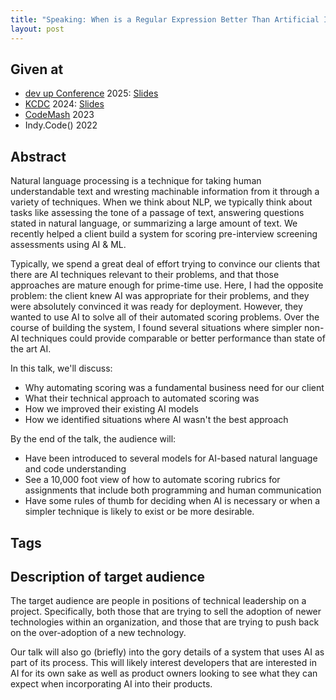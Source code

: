 ```yaml
---
title: "Speaking: When is a Regular Expression Better Than Artificial Intelligence?"
layout: post
---
```


## Given at

* [dev up Conference](https://www.devupconf.org/) 2025: [Slides](https://www.dropbox.com/scl/fi/kt6pe4fa3dv4dw9drweew/When-is-a-Regular-Expression-Better-Than-Artificial-Intelligence_-Dev-Up-2025.pdf?rlkey=m8svv5kgcs6273a1f8ynuok56&dl=0)
* [KCDC](https://www.kcdc.info/) 2024: [Slides](https://www.dropbox.com/scl/fi/jurrdwhz4owhqmidok807/When-is-a-Regular-Expression-Better-Than-Artificial-Intelligence_-KCDC-2024.pdf?rlkey=t278mw9znl1g4xjnt4ugploy9&st=wfbra18c&dl=0)
* [CodeMash](https://codemash.org/) 2023
* Indy.Code() 2022

## Abstract

Natural language processing is a technique for taking human understandable text and wresting machinable information from it through a variety of techniques.  When we think about NLP, we typically think about tasks like assessing the tone of a passage of text, answering questions stated in natural language, or summarizing a large amount of text.  We recently helped a client build a system for scoring pre-interview screening assessments using AI & ML. 

Typically, we spend a great deal of effort trying to convince our clients that there are AI techniques relevant to their problems, and that those approaches are mature enough for prime-time use.  Here, I had the opposite problem: the client knew AI was appropriate for their problems, and they were absolutely convinced it was ready for deployment.  However, they wanted to use AI to solve all of their automated scoring problems.  Over the course of building the system, I found several situations where simpler non-AI techniques could provide comparable or better performance than state of the art AI.

In this talk, we'll discuss:

* Why automating scoring was a fundamental business need for our client
* What their technical approach to automated scoring was
* How we improved their existing AI models
* How we identified situations where AI wasn't the best approach

By the end of the talk, the audience will:

* Have been introduced to several models for AI-based natural language and code understanding
* See a 10,000 foot view of how to automate scoring rubrics for assignments that include both programming and human communication
* Have some rules of thumb for deciding when AI is necessary or when a simpler technique is likely to exist or be more desirable.

## Tags

## Description of target audience

The target audience are people in positions of technical leadership on a project.  Specifically, both those that are trying to sell the adoption of newer technologies within an organization, and those that are trying to push back on the over-adoption of a new technology.

Our talk will also go (briefly) into the gory details of a system that uses AI as part of its process.  This will likely interest developers that are interested in AI for its own sake as well as product owners looking to see what they can expect when incorporating AI into their products.
